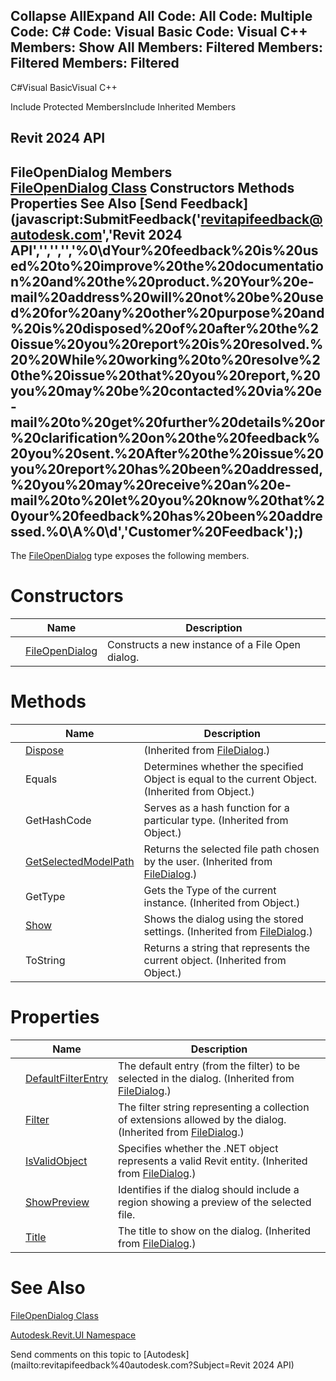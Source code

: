 ﻿

Collapse AllExpand All Code: All Code: Multiple Code: C# Code: Visual Basic Code: Visual C++  Members: Show All Members: Filtered Members: Filtered Members: Filtered   
---  
  
C#Visual BasicVisual C++

Include Protected MembersInclude Inherited Members

Revit 2024 API  
---  
FileOpenDialog Members  
[FileOpenDialog Class](efe4f212-6400-eaec-9263-1665ba9c163f.md) Constructors Methods Properties See Also [Send Feedback](javascript:SubmitFeedback\('revitapifeedback@autodesk.com','Revit 2024 API','','','','%0\\dYour%20feedback%20is%20used%20to%20improve%20the%20documentation%20and%20the%20product.%20Your%20e-mail%20address%20will%20not%20be%20used%20for%20any%20other%20purpose%20and%20is%20disposed%20of%20after%20the%20issue%20you%20report%20is%20resolved.%20%20While%20working%20to%20resolve%20the%20issue%20that%20you%20report,%20you%20may%20be%20contacted%20via%20e-mail%20to%20get%20further%20details%20or%20clarification%20on%20the%20feedback%20you%20sent.%20After%20the%20issue%20you%20report%20has%20been%20addressed,%20you%20may%20receive%20an%20e-mail%20to%20let%20you%20know%20that%20your%20feedback%20has%20been%20addressed.%0\\A%0\\d','Customer%20Feedback'\);)  
---  
  
The [FileOpenDialog](efe4f212-6400-eaec-9263-1665ba9c163f.md) type exposes the following members.

# Constructors

|  | Name | Description |
| --- | --- | --- |
|  | [FileOpenDialog](8a2b242c-c597-6e82-15b0-50b6dcd51f00.md) | Constructs a new instance of a File Open dialog. |
  
# Methods

|  | Name | Description |
| --- | --- | --- |
|  | [Dispose](9b5a81a9-6a5f-2735-d4ef-5b56e2722315.md) | (Inherited from [FileDialog](99bb6529-12de-a126-50f7-39346dd5b48d.md).) |
|  | Equals | Determines whether the specified Object is equal to the current Object. (Inherited from Object.) |
|  | GetHashCode | Serves as a hash function for a particular type.  (Inherited from Object.) |
|  | [GetSelectedModelPath](687d0a50-f222-3947-3f58-b369cdd5961f.md) | Returns the selected file path chosen by the user.  (Inherited from [FileDialog](99bb6529-12de-a126-50f7-39346dd5b48d.md).) |
|  | GetType | Gets the Type of the current instance. (Inherited from Object.) |
|  | [Show](95d81e22-81ac-0ba2-0e63-112697f4098a.md) | Shows the dialog using the stored settings.  (Inherited from [FileDialog](99bb6529-12de-a126-50f7-39346dd5b48d.md).) |
|  | ToString | Returns a string that represents the current object. (Inherited from Object.) |
  
# Properties

|  | Name | Description |
| --- | --- | --- |
|  | [DefaultFilterEntry](2753707b-e514-e22b-875c-d38301468f50.md) | The default entry (from the filter) to be selected in the dialog.  (Inherited from [FileDialog](99bb6529-12de-a126-50f7-39346dd5b48d.md).) |
|  | [Filter](a67923df-362a-52de-944f-c6ef0532cd59.md) | The filter string representing a collection of extensions allowed by the dialog.  (Inherited from [FileDialog](99bb6529-12de-a126-50f7-39346dd5b48d.md).) |
|  | [IsValidObject](07a3a2f0-4790-3931-544c-26d69ddb2bed.md) | Specifies whether the .NET object represents a valid Revit entity.  (Inherited from [FileDialog](99bb6529-12de-a126-50f7-39346dd5b48d.md).) |
|  | [ShowPreview](09ecf97f-9be7-17e7-8e7d-194ba6079bff.md) | Identifies if the dialog should include a region showing a preview of the selected file. |
|  | [Title](0755dfb7-9c56-77f0-4353-8e5f2e8c74ba.md) | The title to show on the dialog.  (Inherited from [FileDialog](99bb6529-12de-a126-50f7-39346dd5b48d.md).) |
  
# See Also

[FileOpenDialog Class](efe4f212-6400-eaec-9263-1665ba9c163f.md)

[Autodesk.Revit.UI Namespace](e86fd90a-8957-02a6-da7f-ced248966e3e.md)

Send comments on this topic to [Autodesk](mailto:revitapifeedback%40autodesk.com?Subject=Revit 2024 API)